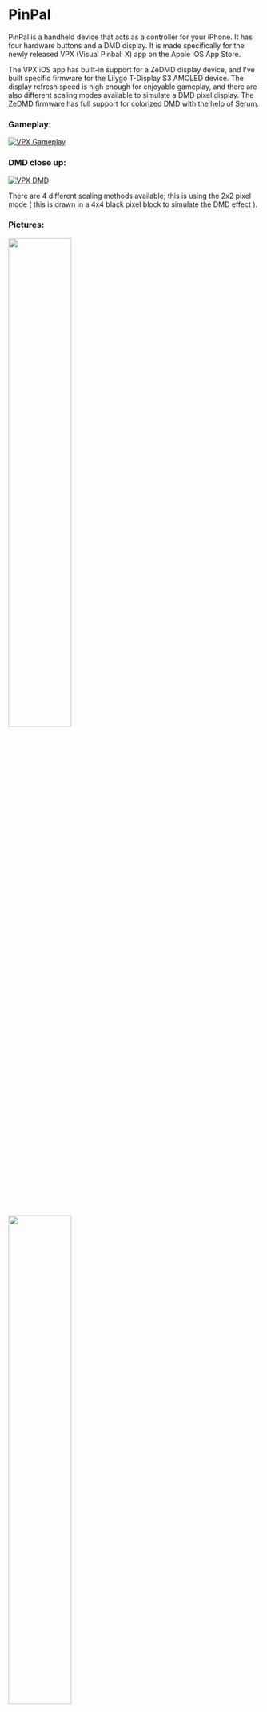 # PinPal
PinPal is a handheld device that acts as a controller for your iPhone. It has four hardware buttons and a DMD display. It is made specifically for the newly released VPX (Visual Pinball X) app on the Apple iOS App Store.

The VPX iOS app has built-in support for a ZeDMD display device, and I've built specific firmware for the Lilygo T-Display S3 AMOLED device. The display refresh speed is high enough for enjoyable gameplay, and there are also different scaling modes available to simulate a DMD pixel display. The ZeDMD firmware has full support for colorized DMD with the help of [Serum](https://github.com/zesinger/libserum).

### Gameplay:

[![VPX Gameplay](https://img.youtube.com/vi/CqxvdAZtwaw/0.jpg)](https://www.youtube.com/watch?v=CqxvdAZtwaw)

### DMD close up: 

[![VPX DMD](https://img.youtube.com/vi/JCEzE09UcEo/0.jpg)](https://www.youtube.com/shorts/JCEzE09UcEo)

There are 4 different scaling methods available; this is using the 2x2 pixel mode ( this is drawn in a 4x4 black pixel block to simulate the DMD effect ).

### Pictures:

<img src="https://github.com/user-attachments/assets/167c5652-8f31-4f30-a548-61e32d66f4b8" width=50% height=50%>
<img src="https://github.com/user-attachments/assets/0e36f419-3ddb-421d-8e22-fe06388dd69a" width=50% height=50%>
<img src="https://github.com/user-attachments/assets/ff31e228-4cdf-416c-bdde-b99032e7bb37" width=50% height=50%>
<img src="https://github.com/user-attachments/assets/4f6e2528-6082-4bd9-8f7d-4d5c7ad7e045" width=50% height=50%>
<img src="https://github.com/user-attachments/assets/faa7a293-437d-4c6f-bf54-5b4bd4f6bc31" width=50% height=50%>
<img src="https://github.com/user-attachments/assets/85e6f304-32de-485e-bb94-c0e83149d9a0" width=50% height=50%>

## Progress
After weeks of tinkering, I've completed the first prototype of my portable pinball handheld device. While it still has some rough edges, it fully works as I originally envisioned. The current version is designed for the iPhone Pro Max series with a USB-C connector. Moving forward, I plan to release four versions:

iPhone 15/16 Pro Max (USB-C) — already released <br>
iPhone 15/16 Pro (USB-C)<br>
iPhone 13/14 Pro Max (Lightning)<br>
iPhone 13/14 Pro (Lightning)<br>

At the moment, I'm experimenting with different button configurations to improve comfort, as I'm not entirely satisfied with the current layout. I’ve also developed firmware for the ESP32 Zero that emulates a keyboard for the hardware buttons. In the next iteration, I’ll be converting this firmware to function as a game controller, which should resolve the issue of the on-screen keyboard interfering with gameplay.

I’ll be releasing all of my 3D printable files in both STL and STEP formats. I’m not a professional 3D modeler; so the models are not perfect :-) <br>
I encourage others to take my designs, improve upon them, and make the project better or start their own versions of this concept!

## BOM (Bill of materials)

|Description|Amount|Link|
|---|---|---|
|T-Display S3 AMOLED V2.0 Non-Soldered Pin [H713]| 1x | https://www.lilygo.cc/products/t-display-s3-amoled?variant=43506902368437 |
|ESP32-S3-Zero| 1x | https://www.waveshare.com/esp32-s3-zero.htm |
|Soft dome tactile push buttons|4 buttons (buy a 20 pack) |https://aliexpress.com/item/1005005384244944.html|
|Keycaps with switches (we dont use the switches)|1x|https://aliexpress.com/item/32815260070.html|
|USB-C female 5 pin connector|2x|https://aliexpress.com/item/1005006260700701.html|
|Cylinder head screw M4|6x| - I ordered these(the site has all the exact dimensions): https://www.rvspaleis.nl/bouten/binnenzeskant/din-7984/din-7984-[-]-a2-[-]-m4/7984-2-4x12_1 <br> - USA Link of something equivalent: https://belmetric.com/m4x0-7-a2-stainless-din-7984-allen-socket-low-head-cap-screw/?sku=BSH4X12LOWSS |
|Sleeve Nut M4|6x| - I ordered these(the site has all the exact dimensions): https://www.rvspaleis.nl/moeren/hulsmoeren/verzonken-binnenzeskant/9062-2-4_1 <br> - USA link of something equivalent: https://belmetric.com/sleeve-nut-flat-head-stainless/?gad_source=1&gclid=CjwKCAjwjsi4BhB5EiwAFAL0YEJn1d-U1o56CrpPKzjxZ5y5co3S5-NrORw0wPohaRkb9woiMzEqkhoCX0kQAvD_BwE |

## Build instructions

Stay tuned, i will document this later.

## Setup instructions

1. Install VPX from the Apple iOS store.
2. Click the cog at the right top to open the VPX Settings.
3. Change the DMD type to "ZeDMD-WiFi".
4. Fill in the IP Adress and use the default port number 3333.
5. Tap Done in the top right, load up a table and have fun!

## Thanks

I would like to thank the following people for help on this project, without them this wouldn't have been possible:

- [Jason Millard (jsm174)](https://github.com/jsm174)
- [Markus Kalkbrenner (mkalkbrenner )](https://github.com/mkalkbrenner)
- [David (zesinger)](https://github.com/zesinger)
